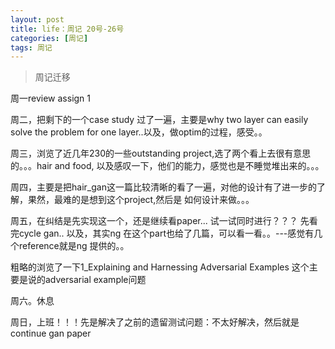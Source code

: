 ```yaml
---
layout: post
title: life：周记 20号-26号
categories: [周记]
tags: 周记
---
```


> 周记迁移

周一review assign 1

周二，把剩下的一个case study 过了一遍，主要是why two layer can easily solve the problem for one layer..以及，做optim的过程，感受。。

周三，浏览了近几年230的一些outstanding project,选了两个看上去很有意思的。。。hair and food, 以及感叹一下，他们的能力，感觉也是不睡觉堆出来的。。。

周四，主要是把hair_gan这一篇比较清晰的看了一遍，对他的设计有了进一步的了解，果然，最难的是想到这个project,然后是 如何设计来做。。。

周五，在纠结是先实现这一个，还是继续看paper... 试一试同时进行？？？ 先看完cycle gan.. 以及，其实ng 在这个part也给了几篇，可以看一看。。---感觉有几个reference就是ng 提供的。。

粗略的浏览了一下1_Explaining and Harnessing Adversarial Examples 这个主要是说的adversarial example问题

周六。休息

周日，上班！！！先是解决了之前的遗留测试问题：不太好解决，然后就是continue gan paper

